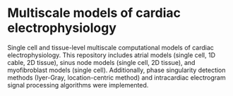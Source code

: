 # Multiscale models of cardiac electrophysiology
Single cell and tissue-level multiscale computational models of cardiac electrophysiology.
This repository includes atrial models (single cell, 1D cable, 2D tissue), sinus node models (single cell, 2D tissue), and myofibroblast models (single cell).
Additionally, phase singularity detection methods (Iyer-Gray, location-centric method) and intracardiac electrogram signal processing algorithms were implemented.
